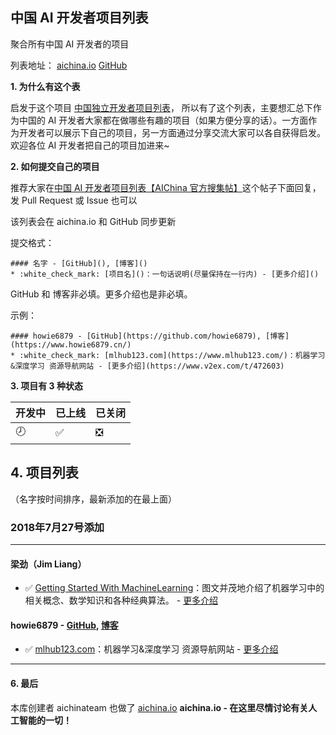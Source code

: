 ## 中国 AI 开发者项目列表
聚合所有中国 AI 开发者的项目   

列表地址：
[aichina.io](https://aichina.io/d/4)
[GitHub](https://github.com/aichinateam/chinese-ai-developer)


**1. 为什么有这个表**    

启发于这个项目 [中国独立开发者项目列表](https://github.com/1c7/chinese-independent-developer)，
所以有了这个列表，主要想汇总下作为中国的 AI 开发者大家都在做哪些有趣的项目（如果方便分享的话）。一方面作为开发者可以展示下自己的项目，另一方面通过分享交流大家可以各自获得启发。
欢迎各位 AI 开发者把自己的项目加进来~

**2. 如何提交自己的项目**

推荐大家在[中国 AI 开发者项目列表【AIChina 官方搜集帖】](https://aichina.io/d/4)这个帖子下面回复，发 Pull Request 或 Issue 也可以

该列表会在 aichina.io 和 GitHub 同步更新 

提交格式：
```
#### 名字 - [GitHub](), [博客]()
* :white_check_mark: [项目名]()：一句话说明(尽量保持在一行内) - [更多介绍]()
```
GitHub 和 博客非必填。更多介绍也是非必填。

示例：
```
#### howie6879 - [GitHub](https://github.com/howie6879), [博客](https://www.howie6879.cn/)
* :white_check_mark: [mlhub123.com](https://www.mlhub123.com/)：机器学习&深度学习 资源导航网站 - [更多介绍](https://www.v2ex.com/t/472603)
```

**3. 项目有 3 种状态**          

| 开发中 | 已上线 | 已关闭 |
|--------|--------|--------|
| :clock8: | :white_check_mark: | :negative_squared_cross_mark: |


## 4. 项目列表

（名字按时间排序，最新添加的在最上面）


### 2018年7月27号添加
---

#### 梁劲（Jim Liang） 
* :white_check_mark: [Getting Started With MachineLearning](https://pan.baidu.com/s/1tNXYQNadAsDGfPvuuj7_Tw)：图文并茂地介绍了机器学习中的相关概念、数学知识和各种经典算法。 - [更多介绍](https://www.jiqizhixin.com/articles/2018-04-30-4)

#### howie6879 - [GitHub](https://github.com/howie6879), [博客](https://www.howie6879.cn/)
* :white_check_mark: [mlhub123.com](https://www.mlhub123.com/)：机器学习&深度学习 资源导航网站 - [更多介绍](https://www.v2ex.com/t/472603)


---


#### 6. 最后
本库创建者 aichinateam 也做了 [aichina.io](https://aichina.io/)
**aichina.io - 在这里尽情讨论有关人工智能的一切！**
